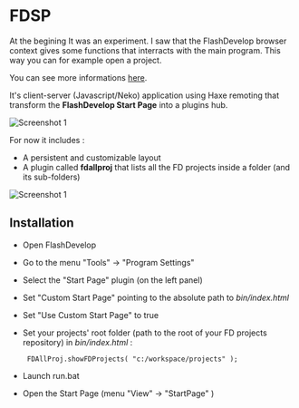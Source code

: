 # FDSP

At the begining It was an experiment. I saw that the FlashDevelop browser context gives some functions that interracts with the main program. This way you can for example open a project.

You can see more informations [here](http://mromecki.fr/blog/post/flashdevelop-startpage-plugin).

It's client-server (Javascript/Neko) application using Haxe remoting that transform the **FlashDevelop Start Page** into a plugins hub.

![Screenshot 1](http://mromecki.fr/blog/post/50/fdsp_screen1.jpg)

For now it includes :
	
 * A persistent and customizable layout
 * A plugin called **fdallproj** that lists all the FD projects inside a folder (and its sub-folders)

![Screenshot 1](http://mromecki.fr/blog/post/50/fdsp_screen2.jpg)

## Installation

 * Open FlashDevelop
 * Go to the menu "Tools" -> "Program Settings"
 * Select the "Start Page" plugin (on the left panel)
 * Set "Custom Start Page" pointing to the absolute path to *bin/index.html*
 * Set "Use Custom Start Page" to true
 * Set your projects' root folder (path to the root of your FD projects repository) in *bin/index.html* :

		FDAllProj.showFDProjects( "c:/workspace/projects" );
	
 * Launch run.bat
 * Open the Start Page (menu "View" -> "StartPage" )
